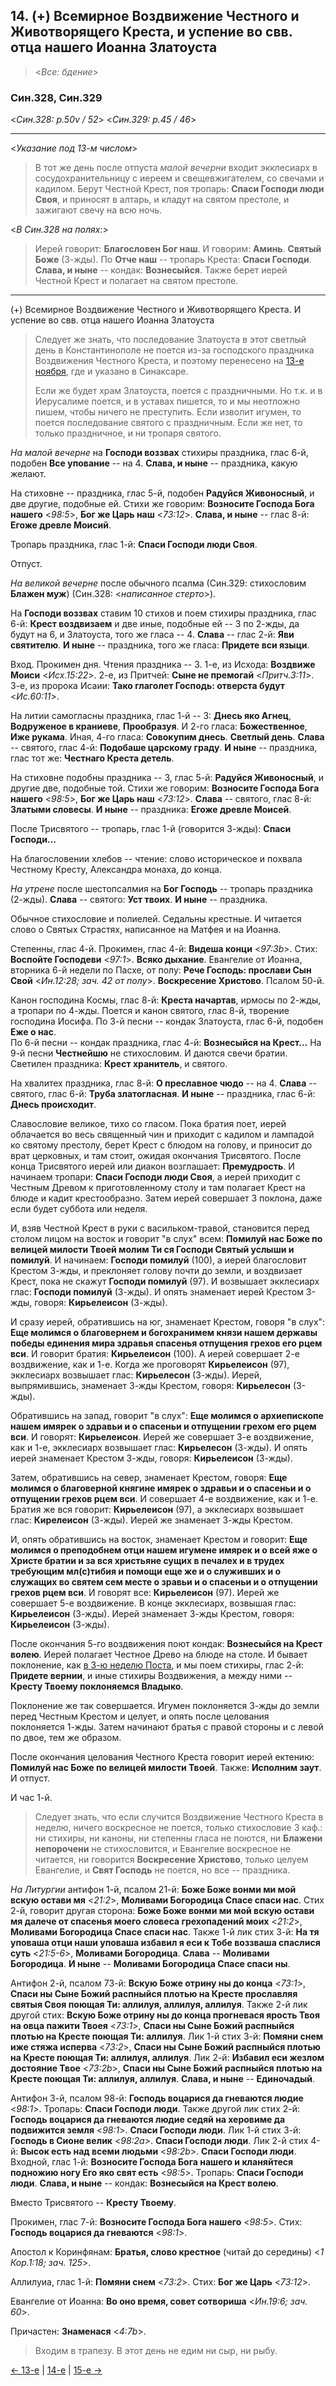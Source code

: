 
## 14. (+) Всемирное Воздвижение Честного и Животворящего Креста, и успение во свв. отца нашего Иоанна Златоуста

> <*Все: бдение*>

### Син.328, Син.329

<*Син.328: p.50v / 52*>
<*Син.329: p.45 / 46*>

---

<*Указание под 13-м числом*>

> В тот же день после отпуста *малой вечерни* входит экклесиарх в сосудохранительницу
> с иереем и свещевжигателем, со свечами и кадилом.
> Берут Честной Крест, поя тропарь: **Спаси Господи люди Своя**, и приносят в алтарь,
> и кладут на святом престоле, и зажигают свечу на всю ночь.

<*В Син.328 на полях:*>

> Иерей говорит: **Благословен Бог наш**. И говорим: **Аминь**. **Святый Боже** (3-жды).
> По **Отче наш** -- тропарь Креста: **Спаси Господи**.
> **Слава, и ныне** -- кондак: **Вознесыйся**. Также берет иерей Честной Крест 
> и полагает на святом престоле.

---

(+) Всемирное Воздвижение Честного и Животворящего Креста. 
И успение во свв. отца нашего Иоанна Златоуста

> Следует же знать, что последование Златоуста в этот светлый день в Константинополе 
> не поется из-за господского праздника Воздвижения Честного Креста, и поэтому перенесено 
> на [13-е ноября](../11_november/11_13_SAB.ru.md), где и указано в Синаксаре. 
>  
> Если же будет храм Златоуста, поется с праздничными. 
> Но т.к. и в Иерусалиме поется, и в уставах пишется, то и мы неотложно пишем, 
> чтобы ничего не преступить. Если изволит игумен, то поется последование святого 
> с праздничным. Если же нет, то только праздничное, и ни тропаря святого.

*На малой вечерне* на **Господи воззвах** стихиры праздника, глас 6-й, 
подобен **Все упование** -- на 4. 
**Слава, и ныне** -- праздника, какую желают.

На стиховне -- праздника, глас 5-й, подобен **Радуйся Живоносный**, 
и две другие, подобные ей.
Стихи же говорим: **Возносите Господа Бога нашего** <*98:5*>, 
**Бог же Царь наш** <*73:12*>.
**Слава, и ныне** -- глас 8-й: **Егоже древле Моисий**. 

Тропарь праздника, глас 1-й: **Спаси Господи люди Своя**. 

Отпуст.

*На великой вечерне* после обычного псалма (Син.329: стихословим **Блажен муж**)
(Син.328: <*написанное стерто*>). 

На **Господи воззвах** ставим 10 стихов и поем стихиры праздника, глас 6-й: 
**Крест воздвизаем** и две иные, подобные ей -- 3 по 2-жды, да будут на 6, 
и Златоуста, того же гласа -- 4. 
**Слава** -- глас 2-й: **Яви святителю**. 
**И ныне** -- праздника, того же гласа: **Придете вси языци**. 

Вход. Прокимен дня. Чтения праздника -- 3. 
1-е, из Исхода: **Воздвиже Моиси** <*Исх.15:22*>.
2-е, из Притчей: **Сыне не премогай** <*Притч.3:11*>. 
3-е, из пророка Исаии: **Тако глаголет Господь: отверста будут** <*Ис.60:11*>.

На литии самогласны праздника, глас 1-й -- 3: 
**Днесь яко Агнец**, **Водруженое в краниеве**, **Прообразуя**. 
И 2-го гласа: **Божественное**, **Иже рукама**.
Иная, 4-го гласа: **Совокупим днесь**. **Светлый день**. 
**Слава** -- святого, глас 4-й: **Подобаше царскому граду**. 
**И ныне** -- праздника, глас тот же: **Честнаго Креста детель**. 

На стиховне подобны праздника -- 3, глас 5-й: **Радуйся Живоносный**, и другие две, 
подобные той. Стихи же говорим: **Возносите Господа Бога нашего** <*98:5*>,
**Бог же Царь наш** <*73:12*>.
**Слава** -- святого, глас 8-й: **Златыми словесы**. 
**И ныне** -- праздника: **Егоже древле Моисей**. 

После Трисвятого -- тропарь, глас 1-й (говорится 3-жды): **Спаси Господи...**

На благословении хлебов -- чтение: слово историческое и похвала Честному Кресту, 
Александра монаха, до конца.

*На утрене* после шестопсалмия на **Бог Господь** -- тропарь праздника (2-жды). 
**Слава** -- святого: **Уст твоих**. 
**И ныне** -- праздника.

Обычное стихословие и полиелей. Седальны крестные. 
И читается слово о Святых Страстях, написанное на Матфея и на Иоанна. 

Степенны, глас 4-й. 
Прокимен, глас 4-й: **Видеша конци** <*97:3b*>. 
Стих: **Воспойте Господеви** <*97:1*>. 
**Всяко дыхание**. 
Евангелие от Иоанна, вторника 6-й недели по Пасхе, от полу: 
**Рече Господь: прослави Сын Свой** <*Ин.12:28; зач. 42 от полу*>. 
**Воскресение Христово**. Псалом 50-й.

Канон господина Космы, глас 8-й: **Креста начартав**, ирмосы по 2-жды, 
а тропари по 4-жды. Поется и канон святого, глас 8-й, творение господина Иосифа. 
По 3-й песни -- кондак Златоуста, глас 6-й, подобен **Еже о нас**.   
По 6-й песни -- кондак праздника, глас 4-й: **Вознесыйся на Крест...** 
На 9-й песни **Честнейшю** не стихословим. И даются свечи братии. 
Светилен праздника: **Крест хранитель**, и святого. 

На хвалитех праздника, глас 8-й: **О преславное чюдо** -- на 4. 
**Слава** -- святого, глас 6-й: **Труба златогласная**. 
**И ныне** -- праздника, глас 6-й: **Днесь происходит**. 

Славословие великое, тихо со гласом. Пока братия поет, иерей облачается во весь 
священный чин и приходит с кадилом и лампадой ко святому престолу, берет Крест 
с блюдом на голову, и приносит до врат церковных, и там стоит, ожидая окончания Трисвятого. 
После конца Трисвятого иерей или диакон возглашает: **Премудрость**. 
И начинаем тропари: **Спаси Господи люди Своя**, а иерей приходит с Честным Древом 
к приготовленному столу и там полагает Крест на блюде и кадит крестообразно. 
Затем иерей совершает 3 поклона, даже если будет суббота или неделя. 

И, взяв Честной Крест в руки с васильком-травой, становится перед столом лицом на восток 
и говорит "в слух" всем: **Помилуй нас Боже по велицей милости Твоей молим Ти ся Господи 
Святый услыши и помилуй**. 
И начинаем: **Господи помилуй** (100), а иерей благословит Крестом 3-жды, 
и преклоняет голову почти до земли, и воздвизает Крест, пока не скажут **Господи помилуй** (97). 
И возвышает экклесиарх глас: **Господи помилуй** (3-жды). 
И опять знаменает иерей Крестом 3-жды, говоря: **Кирьелеисон** (3-жды). 

И сразу иерей, обратившись на юг, знаменает Крестом, говоря "в слух": 
**Еще молимся о благовернем и богохранимем князи нашем державы победы единения мира 
здравья спасенья отпущения грехов его рцем вси**. 
И говорит братия: **Кирьелеисон** (100). А иерей совершает 2-е воздвижение, как и 1-е. 
Когда же проговорят **Кирьелеисон** (97), экклесиарх возвышает глас: **Кирьелесон** (3-жды). 
Иерей, выпрямившись, знаменает 3-жды Крестом, говоря: **Кирьелесон** (3-жды). 

Обратившись на запад, говорит "в слух": **Еще молимся о архиепископе нашем имярек 
о здравьи и о спасеньи и отпущении грехом его рцем вси**. И говорят: **Кирьелеисон**. 
Иерей же совершает 3-е воздвижение, как и 1-е, экклесиарх возвышает глас: **Кирьелесон** (3-жды).
И опять иерей знаменает Крестом 3-жды, говоря: **Кирьелеисон** (3-жды). 

Затем, обратившись на север, знаменает Крестом, говоря: **Еще молимся о благоверной 
княгине имярек о здравьи и о спасеньи и о отпущении грехов рцем вси**.
И совершает 4-е воздвижение, как и 1-е. Братия же вся говорит: **Кирьелеисон** (97), 
а экклесиарх возвышает глас: **Кирелеисон** (3-жды). Иерей же знаменает 3-жды Крестом. 

И, опять обратившись на восток, знаменает Крестом и говорит: **Еще молимся о преподобнем 
отци нашем игумене имярек и о всей яже о Христе братии и за вся христьяне 
сущих в печалех и в трудех требующим мл(с)тибия и помощи еще же и о служивших 
и о служащих во святем сем месте о зравьи и о спасеньи и о отпущении грехов рцем вси**. 
И говорят все: **Кирьелеисон** (97). Иерей же совершает 5-е воздвижение. 
В конце экклесиарх, возвышая глас: **Кирьелеисон** (3-жды). 
Иерей знаменает 3-жды Крестом, говоря: **Кирьелеисон** (3-жды). 

После окончания 5-го воздвижения поют кондак: **Вознесыйся на Крест волею**. 
Иерей полагает Честное Древо на блюде на столе. И бывает поклонение, 
как [в 3-ю неделю Поста](../13_moving_cycle/A_12_SAB_sunday3.md), и мы поем 
стихиры, глас 2-й: **Придете вернии**, и иные стихиры Воздвижения, 
а между ними -- **Кресту Твоему поклоняемся Владыко**. 

Поклонение же так совершается. Игумен поклоняется 3-жды до земли перед Честным Крестом 
и целует, и опять после целования поклоняется 1-жды. Затем начинают братья с правой стороны 
и с левой по двое, тем же образом.

После окончания целования Честного Креста говорит иерей ектению: **Помилуй нас Боже 
по велицей милости Твоей**. Также: **Исполним заут**. И отпуст.

И час 1-й. 

> Следует знать, что если случится Воздвижение Честного Креста в неделю, 
> ничего воскресное не поется, только стихословие 3 каф.: ни стихиры, ни каноны, 
> ни степенны гласа не поются, ни **Блажени непорочени** не стихословится, 
> и Евангелие воскресное не читается, ни говорится **Воскресение Христово**, 
> только целуем Евангелие, и **Свят Господь** не поется, но все -- праздника.

*На Литургии* антифон 1-й, псалом 21-й: **Боже Боже вонми ми мой вскую остави мя** <*21:2*>, 
**Моливами Богородица Спасе спаси нас**. 
Стих 2-й, говорит другая сторона: **Боже Боже вонми ми мой вскую остави мя далече от спасенья 
моего словеса грехопадений моих** <*21:2*>, **Моливами Богородица Спасе спаси нас**.
Также 1-й лик стих 3-й: **На тя уповаша отци наши уповаша избавил я еси к Тобе 
воззваша спаслися суть** <*21:5-6*>, **Моливами Богородица**. 
**Слава** -- **Моливами Богородица**.
**И ныне** -- **Моливами Богородица Спасе спаси ны**.

Антифон 2-й, псалом 73-й: **Вскую Боже отрину ны до конца** <*73:1*>, **Спаси ны Сыне Божий 
распныйся плотью на Кресте прославляя святыя Своя поющая Ти: аллилуя, аллилуя, аллилуя**. 
Также 2-й лик другой стих: **Вскую Боже отрину ны до конца прогневася ярость Твоя на овца 
пажити Твоея** <*73:1*>, **Спаси ны Сыне Божий распныйся плотью на Кресте поющая Ти: аллилуя**.
Лик 1-й стих 3-й: **Помяни снем иже стяжа исперва** <*73:2*>, **Спаси ны Сыне Божий распныйся плотью 
на Кресте поющая Ти: аллилуя, аллилуя**.
Лик 2-й: **Избавил еси жезлом достояние Твое** <*73:2b*>, **Спаси ны Сыне Божий распныйся плотью
на Кресте поющая Ти: аллилуя, аллилуя**.
**Слава, и ныне** -- **Единочадый**. 

Антифон 3-й, псалом 98-й: **Господь воцарися да гневаются людие** <*98:1*>. 
Тропарь: **Спаси Господи люди**. 
Также другой лик стих 2-й: **Господь воцарися да гневаются людие седяй на херовиме да подвижится земля** <*98:1*>.
**Спаси Господи люди**.
Лик 1-й стих 3-й: **Господь в Сионе велик** <*98:2a*>. **Спаси Господи люди**.
Лик 2-й стих 4-й: **Высок есть над всеми людьми** <*98:2b*>. **Спаси Господи люди**.
Входной, глас 1-й: **Возносите Господа Бога нашего и кланяйтеся подножию ногу Его 
яко свят есть** <*98:5*>. Тропарь: **Спаси Господи люди**. 
**Слава, и ныне** -- кондак: **Вознесыйся на Крест волею**. 

Вместо Трисвятого -- **Кресту Твоему**. 

Прокимен, глас 7-й: **Возносите Господа Бога нашего** <*98:5*>. 
Стих: **Господь воцарися да гневаются** <*98:1*>. 

Апостол к Коринфянам: **Братья, слово крестное** (читай до середины) <*1 Кор.1:18; зач. 125*>. 

Аллилуиа, глас 1-й: **Помяни снем** <*73:2*>. 
Стих: **Бог же Царь** <*73:12*>.

Евангелие от Иоанна: **Во оно время, совет сотвориша** <*Ин.19:6; зач. 60*>.

Причастен: **Знаменася** <*4:7b*>.

> Входим в трапезу. В этот день не едим ни сыр, ни рыбу.

[← 13-е](09_13_SAB.ru.md) | [14-е](README.md#14-й) | [15-е →](09_15_SAB.ru.md)
